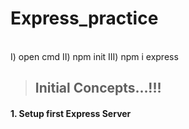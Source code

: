 # Express_practice

<br>
I) open cmd
II) npm init
III) npm i express

<br>

> ## Initial Concepts...!!!


#### 1. Setup first Express Server
